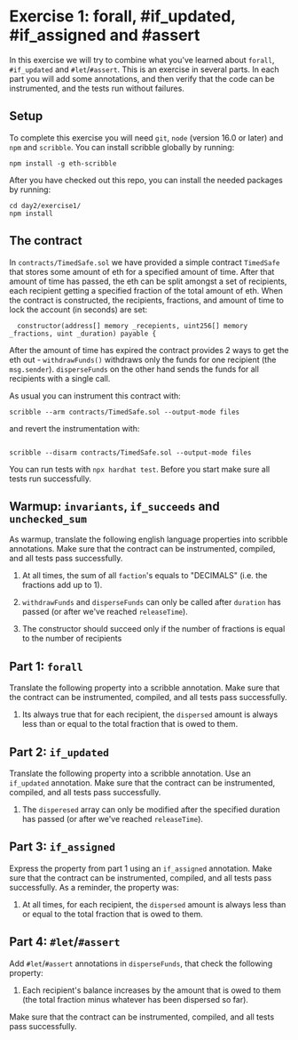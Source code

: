 # Exercise 1: forall, #if_updated, #if_assigned and #assert

In this exercise we will try to combine what you've learned about `forall`,
`#if_updated` and `#let`/`#assert`.  This is an exercise in several parts. In
each part you will add some annotations, and then verify that the code can be
instrumented, and the tests run without failures.

## Setup

To complete this exercise you will need `git`, `node` (version 16.0 or later) and `npm` and `scribble`.
You can install scribble globally by running:

```
npm install -g eth-scribble
```

After you have checked out this repo, you can install the needed packages by running:

```
cd day2/exercise1/
npm install
```

## The contract 

In `contracts/TimedSafe.sol` we have provided a simple contract `TimedSafe` that stores some amount of eth for a specified amount of time. After that amount of time has passed, the eth can be split amongst a set of recipients, each recipient getting a specified fraction of the total amount of eth. When the contract is constructed, the recipients, fractions, and amount of time to lock the account (in seconds) are set:

```
  constructor(address[] memory _recepients, uint256[] memory _fractions, uint _duration) payable {
```

After the amount of time has expired the contract provides 2 ways to get the eth out - `withdrawFunds()` withdraws only the funds for one recipient (the `msg.sender`). `disperseFunds` on the other hand sends the funds for all recipients with a single call.

As usual you can instrument this contract with:

```
scribble --arm contracts/TimedSafe.sol --output-mode files
```

and revert the instrumentation with:

```

scribble --disarm contracts/TimedSafe.sol --output-mode files
```

You can run tests with `npx hardhat test`. Before you start make sure all tests run successfully.

## Warmup: `invariants`, `if_succeeds` and `unchecked_sum`

As warmup, translate the following english language properties into scribble annotations. Make sure that the contract can be instrumented, compiled, and all tests pass successfully.

1. At all times, the sum of all `faction`'s equals to "DECIMALS" (i.e. the fractions add up to 1).

2. `withdrawFunds` and `disperseFunds` can only be called after `duration` has passed (or after we've reached `releaseTime`).

3. The constructor should succeed only if the number of fractions is equal to the number of recipients 


## Part 1: `forall`

Translate the following property into a scribble annotation. Make sure that the contract can be instrumented, compiled, and all tests pass successfully.

1. Its always true that for each recipient, the `dispersed` amount is always less than or equal to the total fraction that is owed to them.

## Part 2: `if_updated`

Translate the following property into a scribble annotation. Use an `if_updated` annotation. Make sure that the contract can be instrumented, compiled, and all tests pass successfully.

1. The `disperesed` array can only be modified after the specified duration has passed (or after we've reached `releaseTime`).


## Part 3: `if_assigned`

Express the property from part 1 using an `if_assigned` annotation. Make sure that the contract can be instrumented, compiled, and all tests pass successfully. As a reminder, the property was:

1. At all times, for each recipient, the `dispersed` amount is always less than or equal to the total fraction that is owed to them.

## Part 4: `#let`/`#assert`

Add `#let`/`#assert` annotations in `disperseFunds`, that check the following property:

1. Each recipient's balance increases by the amount that is owed to them (the total fraction minus whatever has been dispersed so far).

Make sure that the contract can be instrumented, compiled, and all tests pass successfully.
